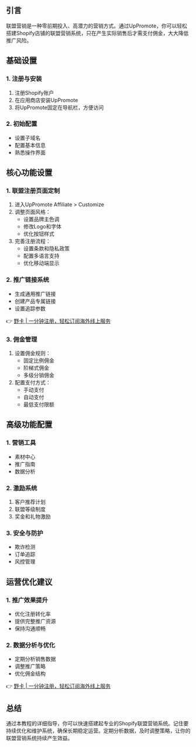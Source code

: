 ## **引言**

联盟营销是一种零前期投入、高潜力的营销方式。通过UpPromote，你可以轻松搭建Shopify店铺的联盟营销系统，只在产生实际销售后才需支付佣金，大大降低推广风险。

## **基础设置**

### **1. 注册与安装**

1. 注册Shopify账户
2. 在应用商店安装UpPromote
3. 将UpPromote固定在导航栏，方便访问

### **2. 初始配置**

- 设置子域名
- 配置基本信息
- 熟悉操作界面

## **核心功能设置**

### **1. 联盟注册页面定制**

1. 进入UpPromote Affiliate > Customize
2. 调整页面风格：
   - 设置品牌主色调
   - 修改Logo和字体
   - 优化按钮样式
3. 完善注册流程：
   - 设置条款和隐私政策
   - 配置多语言支持
   - 优化移动端显示

### **2. 推广链接系统**

- 生成通用推广链接
- 创建产品专属链接
- 设置追踪参数

👉 [野卡 | 一分钟注册，轻松订阅海外线上服务](https://bit.ly/bewildcard)

### **3. 佣金管理**

1. 设置佣金规则：
   - 固定比例佣金
   - 阶梯式佣金
   - 多级分销佣金
2. 配置支付方式：
   - 手动支付
   - 自动支付
   - 最低支付限额

## **高级功能配置**

### **1. 营销工具**

- 素材中心
- 推广指南
- 数据分析

### **2. 激励系统**

1. 客户推荐计划
2. 联盟等级制度
3. 奖金和礼物激励

### **3. 安全与防护**

- 欺诈检测
- 订单追踪
- 风控管理

## **运营优化建议**

### **1. 推广效果提升**

- 优化注册转化率
- 提供完整推广资源
- 保持沟通顺畅

### **2. 数据分析与优化**

- 定期分析销售数据
- 调整推广策略
- 优化佣金结构

👉 [野卡 | 一分钟注册，轻松订阅海外线上服务](https://bit.ly/bewildcard)

## **总结**

通过本教程的详细指导，你可以快速搭建起专业的Shopify联盟营销系统。记住要持续优化和维护系统，确保长期稳定运营。定期分析数据，及时调整策略，让你的联盟营销系统持续产生效益。